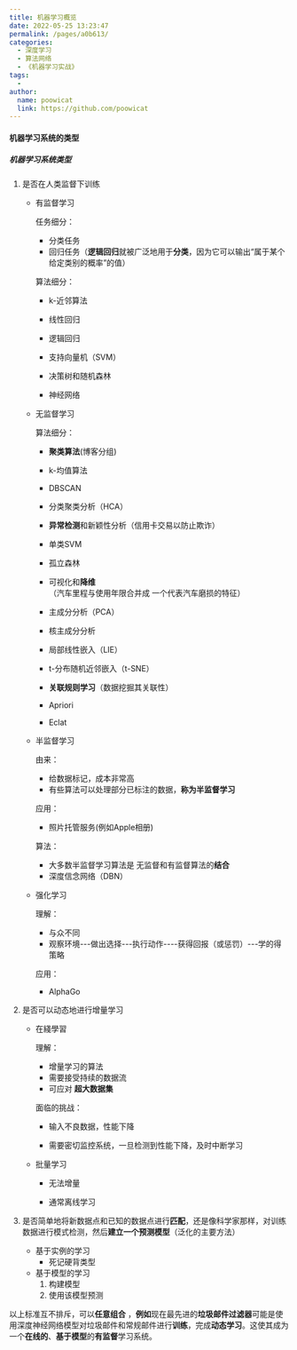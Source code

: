 ```yaml
---
title: 机器学习概览
date: 2022-05-25 13:23:47
permalink: /pages/a0b613/
categories:
  - 深度学习
  - 算法网络
  - 《机器学习实战》
tags:
  - 
author: 
  name: poowicat
  link: https://github.com/poowicat
---
```

#### 机器学习系统的类型

##### 机器学习系统类型

1. 是否在人类监督下训练

   - 有监督学习

     任务细分：

     - 分类任务
     - 回归任务（**逻辑回归**就被广泛地用于**分类**，因为它可以输出“属于某个给定类别的概率”的值）

     算法细分：

     - k-近邻算法

     - 线性回归

     - 逻辑回归

     - 支持向量机（SVM）

     - 决策树和随机森林

     - 神经网络

       

   - 无监督学习

     算法细分：

     - **聚类算法**(博客分组)

     - k-均值算法

     - DBSCAN

     - 分类聚类分析（HCA）

     - **异常检测**和新颖性分析（信用卡交易以防止欺诈）

     - 单类SVM

     - 孤立森林

     - 可视化和**降维**（汽车里程与使用年限合并成 一个代表汽车磨损的特征）

     - 主成分分析（PCA）

     - 核主成分分析

     - 局部线性嵌入（LIE）

     - t-分布随机近邻嵌入（t-SNE）

     - **关联规则学习**（数据挖掘其关联性）

     - Apriori

     - Eclat

       

   - 半监督学习

     由来：

     - 给数据标记，成本非常高
     - 有些算法可以处理部分已标注的数据，**称为半监督学习**

     应用：

     - 照片托管服务(例如Apple相册)

     算法：

     - 大多数半监督学习算法是 无监督和有监督算法的**结合**
     - 深度信念网络（DBN）

     

   - 强化学习

     理解：

     - 与众不同
     - 观察环境---做出选择---执行动作----获得回报（或惩罚）---学的得策略

     应用：

     - AlphaGo

2. 是否可以动态地进行增量学习

   - 在綫學習

     理解：

     - 增量学习的算法
     - 需要接受持续的数据流
     - 可应对 **超大数据集**

     面临的挑战：

     - 输入不良数据，性能下降

     - 需要密切监控系统，一旦检测到性能下降，及时中断学习

       

   - 批量学习

     - 无法增量

     - 通常离线学习

       

       

3. 是否简单地将新数据点和已知的数据点进行**匹配**，还是像科学家那样，对训练数据进行模式检测，然后**建立一个预测模型**（泛化的主要方法）

   - 基于实例的学习
     - 死记硬背类型
   - 基于模型的学习
     1. 构建模型
     2. 使用该模型预测

以上标准互不排斥，可以**任意组合** ，**例如**现在最先进的**垃圾邮件过滤器**可能是使用深度神经网络模型对垃圾邮件和常规邮件进行**训练**，完成**动态学习**。这使其成为一个**在线的**、**基于模型**的**有监督**学习系统。


